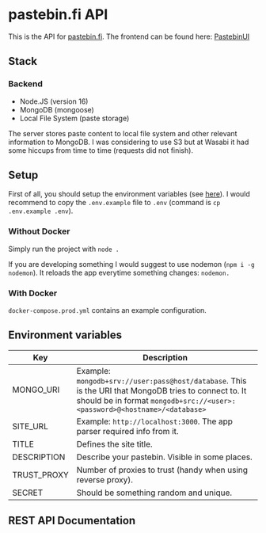 # pastebin.fi API
This is the API for [pastebin.fi](https://pastebin.fi). The frontend can be found here: [PastebinUI](https://github.com/pastebin-fi/PastebinUI)

## Stack

### Backend

- Node.JS (version 16)
- MongoDB (mongoose)
- Local File System (paste storage)

The server stores paste content to local file system and other relevant information to MongoDB. I was considering to use S3 but at Wasabi it had some hiccups from time to time (requests did not finish).

## Setup

First of all, you should setup the environment variables (see [here](#environment-variables)). I would recommend to copy the `.env.example` file to `.env` (command is `cp .env.example .env`).

### Without Docker

Simply run the project with `node .`

If you are developing something I would suggest to use nodemon (`npm i -g nodemon`). It reloads the app everytime something changes: `nodemon.`

### With Docker

`docker-compose.prod.yml` contains an example configuration.

## Environment variables

| Key         | Description      |
| ----------- | ---------------- |
| MONGO_URI   | Example: `mongodb+srv://user:pass@host/database`. This is the URI that MongoDB tries to connect to. It should be in format `mongodb+src://<user>:<password>@<hostname>/<database>` |
| SITE_URL    | Example: `http://localhost:3000`. The app parser required info from it. |
| TITLE       | Defines the site title. 
| DESCRIPTION | Describe your pastebin. Visible in some places. |
| TRUST_PROXY | Number of proxies to trust (handy when using reverse proxy). |
| SECRET      | Should be something random and unique. |

## REST API Documentation